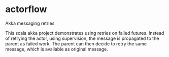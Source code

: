 # actorflow
Akka messaging retries

This scala akka project demonstrates using retries on failed futures.
Instead of retrying the actor, using supervision, the message is propagated to the parent as failed work.
The parent can then decide to retry the same message, which is available as original message.
